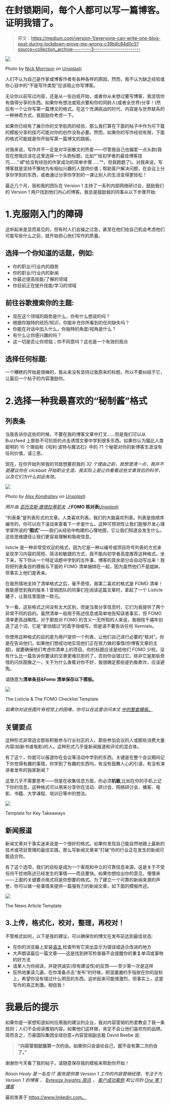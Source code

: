 # 在封锁期间，每个人都可以写一篇博客。证明我错了。

> 原文：<https://medium.com/version-1/everyone-can-write-one-blog-post-during-lockdown-prove-me-wrong-c39b8c84d0c5?source=collection_archive---------3----------------------->

![](img/2831ad27c76fe1583907085cf1d5ec69.png)

Photo by [Nick Morrison](https://unsplash.com/@nickmorrison?utm_source=medium&utm_medium=referral) on [Unsplash](https://unsplash.com?utm_source=medium&utm_medium=referral)

人们不认为自己是作家或博客作者有各种各样的原因，然而，我不认为缺乏经验或你心目中的“不是写作类型”应该阻止你写博客。

无论你以前写过内容，还是从一张白纸开始，或者你从未想过要写博客，我坚信你有值得分享的东西。如果你有想法或观点要和你的同龄人(或者全世界)分享！)然后有一个让你写第一篇博文的格式。在这个充满挑战的时代，内容是与世界联系的一种神奇方式，我鼓励你考虑一下。

如果你已经有了展示你的文学肌肉的经验，那么我打算在下面的帖子中作为可下载的模板分享的技巧可能对你的创作没有必要。然而，如果你的写作经验有限，下面的格式可能就是你开始写第一篇博文的跳板。

对我来说，写作并不一定是对华丽散文的热爱——尽管我自己也偏爱一点头韵(我现在想我应该在这里选择一个头韵标题，比如*“给初学者的最佳博客技巧……”*或*“给没有经验的作家成功的简单步骤……”*，但我跑题了)。对我来说，写博客就是坚持不懈地为有相似兴趣的人提供价值；帮助客户解决问题，在会议上分享你学到的东西，或者通过分享你学到的一课让别人的生活变得更轻松！

最近几个月，我和我的团队在 Version 1 主持了一系列内部网络研讨会，鼓励我们的 Version 1 用户找到他们内心的博客。我总是鼓励我的同事从以下步骤开始:

# 1.克服刚入门的障碍

这听起来是显而易见的，但有时人们会操之过急，甚至在他们给自己机会考虑他们可能写些什么之前，就开始担心他们写作的质量。

## 选择一个你知道的话题，例如:

*   你的职业/行业内的趋势
*   你的职业/行业内的新闻
*   你最近提高技能/了解的领域
*   你目前正在提升技能/学习的领域

## 前往谷歌搜索你的主题:

*   现在这个领域的趋势是什么，你有什么想说的吗？
*   根据你独特的经历/知识，你能补充你所看到的任何缺失吗？
*   你能在对话中加入什么，你独特的角度/视角是什么？
*   有什么让你感兴趣的吗？
*   这一切是否让你烦恼；你不同意吗？这也是一个有效的观点

## 选择任何标题:

一个糟糕的开始是很棒的，我从来没有坚持过我原来的标题，所以不要纠结于它，让最后一个帖子的内容激励你。

# 2.选择一种我最喜欢的“秘制酱”格式

## 列表条

当我告诉你这些的时候，不要在我的博客文章中打叉……但是我们可以从 Buzzfeed 上那些不可抗拒的点击诱饵文章中学到很多东西。如果你认为猫比人类聪明的 10 个理由和《哈利·波特与魔法石》中的 71 个秘密对你的新博客生涯没有任何价值，请三思。

现在，在你开始列举我的邻居想要抓我的 *32 个理由之前，我想澄清一点，我并不是建议你在 clickbait 开始职业生涯。我实际上是让你看看这些文章背后的科学，以及它们为什么如此有效。*

![](img/d703c70bdefd33d9ad6d2d31cd2e6afb.png)

*Photo by* [*Alex Kondratiev*](https://unsplash.com/@alexkondratiev?utm_source=unsplash&utm_medium=referral&utm_content=creditCopyText) *on* [*Unsplash*](https://unsplash.com/s/photos/science?utm_source=unsplash&utm_medium=referral&utm_content=creditCopyText)

*照片由* [*亚历克斯·康德拉蒂耶夫*](https://unsplash.com/@alexkondratiev?utm_source=unsplash&utm_medium=referral&utm_content=creditCopyText) *上***FOMO 核对表**[*Unsplash*](https://unsplash.com/s/photos/science?utm_source=unsplash&utm_medium=referral&utm_content=creditCopyText)

“列表条”是列表形式的文章。人类喜欢列表。我们的大脑喜欢列表。列表是按顺序编号的，你可以向下滚动来查看下一步是什么。这种可预测性让我们能够开发心理学家所说的“**图式**”——我们从经验中构建的心理地图，它让我们知道会发生什么。这些思维捷径让我们更容易理解和吸收信息。

listicle 是一种非常受欢迎的格式，因为它是一种以编号或项目符号列表的方式来呈现学习内容的简短、简洁和敏捷的方式，我不能向初学者高度推荐这种格式。坐下来，写下你从一个特定话题中学到的五件事，博客的其余部分会自动写出来！我将把列表条目的模板与下面的 FOMO 清单捆绑在一起，因为虽然他们不是姐妹，但事实上他们是表亲。

在我热情地支持了清单格式之后，毫不奇怪，我第二喜欢的格式是 FOMO 清单！我能感觉到我的版本 1 营销团队的同事们在阅读这篇文章时，拿起了一个 Listicle 罐子，让我往里面放一欧元。

乍一看，这些格式之间没有太大区别，但是当我分享信息时，它们为我提供了两个非常不同的目的。虽然清单一般用于陈述信息或简单地告知读者事实，但 FOMO 清单更具战略性。对于那些对 FOMO 的含义一无所知的人来说，我相信千禧年创造了这个词，它是“害怕错过”的首字母缩写。但是请不要告诉任何 Xennials。

你使用这种格式的目的是为用户提供一个列表，让他们自己进行必要的“核对”。你是在告诉他们，如果他们想成功地实现他们正在努力做的事情(你博客文章的主题)，就要确保他们考虑你清单上的项目。你的标题应该是给他们 FOMO 少校。没有什么比一篇告诉你要读的文章更难抗拒的了，否则你会错过它。除非它是那些奇怪的闪烁图像之一，关于为什么香蕉对你不好，我很确定那些是钓鱼欺诈，应该避免。

请随意为**清单条目&Fomo 清单保存以下模板。**

![](img/71e55d4e01831e2139b4fcc8c6f0cda3.png)

The Listicle & The FOMO Checklist Template

*如果你对这些图片有视觉上的困难，你可以在这里访问本文* [*中的整套模板。*](https://www.yumpu.com/en/document/read/63678613/blogging-templates-roisin-healy)

## 关键要点

这种形式非常适合那些积极参与行业社区的人、那些参加会议的人或那些消费大量内容(如新书或电影)的人。这种形式几乎是新闻报道和评论的混合体。

有了这个，你就可以报道你在会议等活动中学到的东西。关键是在整个会议期间记下你觉得有趣的事情，你学到了有趣的东西吗，有没有鼓舞人心的引语，有没有演讲者发布的独家新闻？

这里几乎不需要思考——但是在收集信息方面，你必须**机敏**,比如在你的手机上记下你的信息。这种格式可以用来分享你在活动、研讨会、网络研讨会、播客、电影、书籍、大学课程、培训日等中的想法。

![](img/7a5a43774b2af011b806ffc0699ed0a6.png)

Template for Key Takeaways

## 新闻报道

新闻文章对于事实迷来说是一个很好的格式。如果你发现自己能自然地跟上最新的技术或项目管理的最佳实践，那么写新闻文章来“打破”你的行业正在发生的新闻可能适合你。

有了这个选项，我们的目标是成为一个客观和中立的可靠信息来源。这是关于不受任何干扰地陈述已经发生的事情——而且要快。如果你想给出你的意见，慢慢来——上面的关键要点格式将是你想要的格式。为了建立一个可靠的新闻来源的声誉，你可以做一些事情来提供一篇强有力的新闻文章，如下面的模板所述。

![](img/6f53fb7c6f7938e908f3969be7b022e5.png)

The News Article Template

## 3.上传，格式化，校对，整理，再校对！

不管格式如何，以下是我的建议，可以确保你的博文在发布前达到最佳状态:

*   在你的浏览器上安装[语法](https://app.grammarly.com/),检查所有它突出显示为错误或适合改进的地方
*   大声朗读最后一篇文章——这是找到拼写检查器不会提醒你的重复单词或事物的好方法
*   请某人为你阅读，并提供诚实(但有建设性)的反馈——至少第一次是这样
*   狂热地重读几遍，在你准备点击“发布”的时候，把湿漉漉的手指放在你的鼠标上，希望你没有错过什么明显的东西。这听起来可能很激烈，但事实上，这是写作的真正刺激。相信我！

# **我最后的提示**

如果你是一家想知道如何应用我的建议的企业，我对内容营销的热爱教会了我一条规则；人们不会阅读推销内容。如果他们这样做，肯定不会让他们喜欢你的品牌。简而言之，万豪国际集团全球创意+内容营销副总裁 David Beebe 说:

> **“内容营销就像第一次约会。如果你只会谈论自己，就不会有第二次约会了。”**

谢谢你今天看了我的帖子，请随意保存我的模板来帮助你开始！

*Róisín Healy 是一名在 IT 服务提供商 Version 1 工作的内容营销经理，专注于为 Version 1 的博客* *，* [*Bytesize Insights 简讯*](https://www.version1.com/subscription-bytesize-insights/) *，* [*客户成功案例*](https://www.version1.com/customer-success/) *和公司的* [*One 零 1 播客*](https://www.version1.com/one-zero-one/)

最初发表于 https://www.linkedin.com。